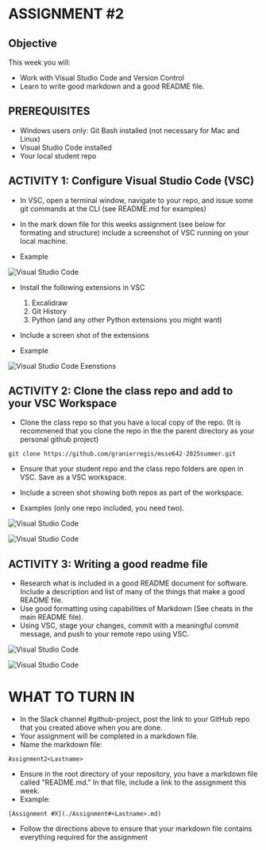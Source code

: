 # ASSIGNMENT #2

## Objective
This week you will:  
- Work with Visual Studio Code and Version Control
- Learn to write good markdown and a good README file. 

## PREREQUISITES  
- Windows users only: Git Bash installed (not necessary for Mac and Linux)
- Visual Studio Code installed
- Your local student repo 

## ACTIVITY 1: Configure Visual Studio Code (VSC)

- In VSC, open a terminal window, navigate to your repo, and issue some git commands at the CLI (see README.md for examples)
- In the mark down file for this weeks assignment (see below for formating and structure) include a screenshot of VSC running on your local machine. 

- Example

![Visual Studio Code](./files/screenshots/Assignment2-1.jpg)


- Install the following extensions in VSC
    1. Excalidraw
    2. Git History
    3. Python (and any other Python extensions you might want)

- Include a screen shot of the extensions
- Example

![Visual Studio Code Exenstions](./files/screenshots/Assignment2-2.jpg)


## ACTIVITY 2: Clone the class repo and add to your VSC Workspace

- Clone the class repo so that you have a local copy of the repo.
(It is recommened that you clone the repo in the the parent directory as your personal github project)

```
git clone https://github.com/granierregis/msse642-2025summer.git
```

- Ensure that your student repo and the class repo folders are open in VSC.  Save as a VSC workspace.
- Include a screen shot showing both repos as part of the workspace.  

- Examples (only one repo included, you need two). 

![Visual Studio Code](./files/screenshots/Assignment2-3.jpg)

![Visual Studio Code](./files/screenshots/Assignment2-4.jpg)


## ACTIVITY 3: Writing a good readme file  

- Research what is included in a good README document for software.  Include a description and list of many of the things that make a good README file.  
- Use good formatting using capabilities of Markdown (See cheats in the main README file).
- Using VSC, stage your changes, commit with a meaningful commit message, and push to your remote repo using VSC. 


![Visual Studio Code](./files/screenshots/Assignment2-5.jpg)

![Visual Studio Code](./files/screenshots/Assignment2-6.jpg)

# WHAT TO TURN IN

- In the Slack channel #github-project, post the link to your GitHub repo that you created above when you are done.
- Your assignment will be completed in a markdown file. 
- Name the markdown file:

```
Assignment2<Lastname>
```

- Ensure in the root directory of your repository, you have a markdown file called "README.md."  In that file, include a link to the assignment this week. 
- Example: 

```
[Assignment #X](./Assignment#<Lastname>.md)
```

- Follow the directions above to ensure that your markdown file contains everything required for the assignment
